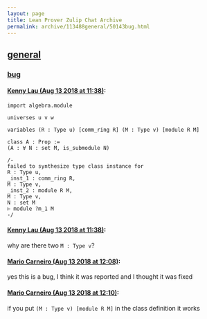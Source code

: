 ```yaml
---
layout: page
title: Lean Prover Zulip Chat Archive 
permalink: archive/113488general/50143bug.html
---
```


## [general](index.html)
### [bug](50143bug.html)

#### [Kenny Lau (Aug 13 2018 at 11:38)](https://leanprover.zulipchat.com/#narrow/stream/113488-general/topic/bug/near/132035183):
```lean
import algebra.module

universes u v w

variables (R : Type u) [comm_ring R] (M : Type v) [module R M]

class A : Prop :=
(A : ∀ N : set M, is_submodule N)

/-
failed to synthesize type class instance for
R : Type u,
_inst_1 : comm_ring R,
M : Type v,
_inst_2 : module R M,
M : Type v,
N : set M
⊢ module ?m_1 M
-/
```

#### [Kenny Lau (Aug 13 2018 at 11:38)](https://leanprover.zulipchat.com/#narrow/stream/113488-general/topic/bug/near/132035191):
why are there two `M : Type v`?

#### [Mario Carneiro (Aug 13 2018 at 12:08)](https://leanprover.zulipchat.com/#narrow/stream/113488-general/topic/bug/near/132036544):
yes this is a bug, I think it was reported and I thought it was fixed

#### [Mario Carneiro (Aug 13 2018 at 12:10)](https://leanprover.zulipchat.com/#narrow/stream/113488-general/topic/bug/near/132036622):
if you put `(M : Type v) [module R M]` in the class definition it works

